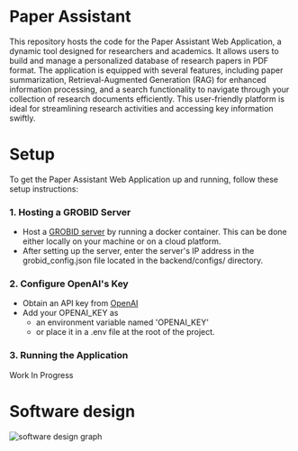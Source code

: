 # Paper Assistant
This repository hosts the code for the Paper Assistant Web Application, a dynamic tool designed for researchers and academics. It allows users to build and manage a personalized database of research papers in PDF format. The application is equipped with several features, including paper summarization, Retrieval-Augmented Generation (RAG) for enhanced information processing, and a search functionality to navigate through your collection of research documents efficiently. This user-friendly platform is ideal for streamlining research activities and accessing key information swiftly.

#   Setup
To get the Paper Assistant Web Application up and running, follow these setup instructions:

### 1. Hosting a GROBID Server ###  

- Host a [GROBID server](https://grobid.readthedocs.io/en/latest/Run-Grobid/) by running a docker container. This can be done either locally on your machine or on a cloud platform.
- After setting up the server, enter the server's IP address in the grobid_config.json file located in the backend/configs/ directory.

### 2. Configure OpenAI's Key ###

- Obtain an API key from [OpenAI](https://platform.openai.com/docs/api-reference/authentication)
- Add your OPENAI_KEY as 
    - an environment variable named 'OPENAI_KEY'
    - or place it in a .env file at the root of the project.

### 3. Running the Application

Work In Progress

# Software design
![software design graph](https://github.com/ahmedm98/paper_assistant/assets/40520382/5c32c834-7688-4732-bf71-8fd1b4dc36a2)
